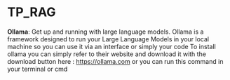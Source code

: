 # TP_RAG
**Ollama**: 
Get up and running with large language models. 
Ollama is a framework designed to run your Large Language Models in your local machine so you can use it via an interface or simply your code 
To install ollama you can simply refer to their website and download it with the download button here : https://ollama.com
or you can run this command in your terminal or cmd 

